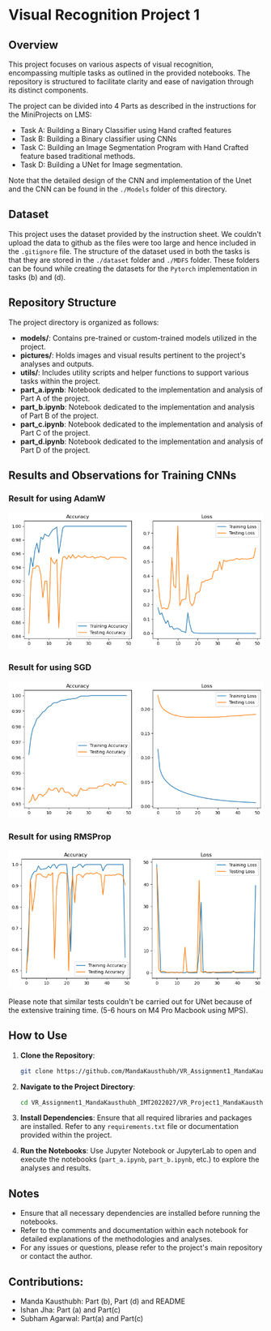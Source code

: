 # Visual Recognition Project 1

## Overview
This project focuses on various aspects of visual recognition, encompassing multiple tasks as outlined in the provided notebooks. The repository is structured to facilitate clarity and ease of navigation through its distinct components.

The project can be divided into 4 Parts as described in the instructions for the MiniProjects on LMS:

- Task A: Building a Binary Classifier using Hand crafted features
- Task B: Building a Binary classifier using CNNs
- Task C: Building an Image Segmentation Program with Hand Crafted feature based traditional methods.
- Task D: Building a UNet for Image segmentation.

Note that the detailed design of the CNN and implementation of the Unet and the CNN can be found in the ```./Models``` folder of this directory.

## Dataset
This project uses the dataset provided by the instruction sheet. We couldn't upload the data to github as the files were too large and hence included in the ```.gitignore``` file. The structure of the dataset used in both the tasks is that they are stored in the ```./dataset``` folder and ```./MDFS``` folder. These folders can be found while creating the datasets for the ```Pytorch``` implementation in tasks (b) and (d).


## Repository Structure

The project directory is organized as follows:

- **models/**: Contains pre-trained or custom-trained models utilized in the project.
- **pictures/**: Holds images and visual results pertinent to the project's analyses and outputs.
- **utils/**: Includes utility scripts and helper functions to support various tasks within the project.
- **part_a.ipynb**: Notebook dedicated to the implementation and analysis of Part A of the project.
- **part_b.ipynb**: Notebook dedicated to the implementation and analysis of Part B of the project.
- **part_c.ipynb**: Notebook dedicated to the implementation and analysis of Part C of the project.
- **part_d.ipynb**: Notebook dedicated to the implementation and analysis of Part D of the project.

## Results and Observations for Training CNNs

### Result for using AdamW
![Results of using AdamW for CNNs](pictures/AdamW_e-2_32.png)
### Result for using SGD
![Results of using SGD for CNNs](./pictures/SGD_e-2_32.png)
### Result for using RMSProp
![Results of using RMSProp for CNNs](./pictures/RMSProp_e-2_32.png)

Please note that similar tests couldn't be carried out for UNet because of the extensive training time. (5-6 hours on M4 Pro Macbook using MPS).


## How to Use

1. **Clone the Repository**:
   ```bash
   git clone https://github.com/MandaKausthubh/VR_Assignment1_MandaKausthubh_IMT2022027.git
   ```

2. **Navigate to the Project Directory**:
   ```bash
   cd VR_Assignment1_MandaKausthubh_IMT2022027/VR_Project1_MandaKausthubh_IMT2022027
   ```

3. **Install Dependencies**:
   Ensure that all required libraries and packages are installed. Refer to any `requirements.txt` file or documentation provided within the project.

4. **Run the Notebooks**:
   Use Jupyter Notebook or JupyterLab to open and execute the notebooks (`part_a.ipynb`, `part_b.ipynb`, etc.) to explore the analyses and results.

## Notes

- Ensure that all necessary dependencies are installed before running the notebooks.
- Refer to the comments and documentation within each notebook for detailed explanations of the methodologies and analyses.
- For any issues or questions, please refer to the project's main repository or contact the author.

## Contributions:
- Manda Kausthubh: Part (b), Part (d) and README
- Ishan Jha: Part (a) and Part(c)
- Subham Agarwal: Part(a) and Part(c)